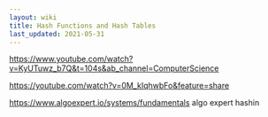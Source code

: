 ```yaml
---
layout: wiki
title: Hash Functions and Hash Tables
last_updated: 2021-05-31
---
```

https://www.youtube.com/watch?v=KyUTuwz_b7Q&t=104s&ab_channel=ComputerScience

https://youtube.com/watch?v=0M_kIqhwbFo&feature=share


https://www.algoexpert.io/systems/fundamentals algo expert hashin